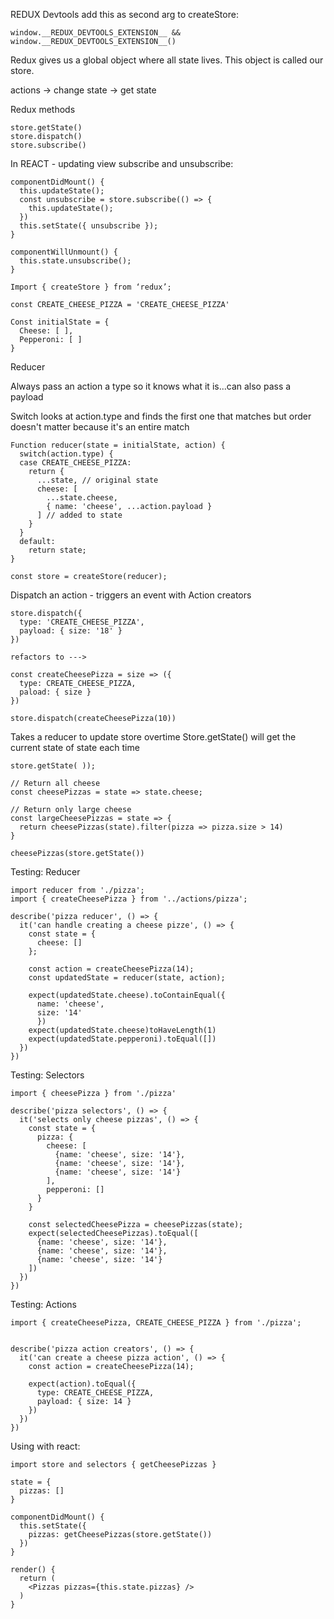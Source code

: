 REDUX
Devtools add this as second arg to createStore:
```
window.__REDUX_DEVTOOLS_EXTENSION__ && window.__REDUX_DEVTOOLS_EXTENSION__()
```
Redux gives us a global object where all state lives. This object is called our store.

actions -> change state -> get state

Redux methods
```
store.getState()
store.dispatch()
store.subscribe()
```

In REACT - updating view subscribe and unsubscribe:
```
componentDidMount() {
  this.updateState();
  const unsubscribe = store.subscribe(() => {
    this.updateState();
  })
  this.setState({ unsubscribe });
}

componentWillUnmount() {
  this.state.unsubscribe();
}
```

```
Import { createStore } from ‘redux’;

const CREATE_CHEESE_PIZZA = 'CREATE_CHEESE_PIZZA'

Const initialState = {
  Cheese: [ ],
  Pepperoni: [ ]
}
```

Reducer

Always pass an action a type so it knows what it is...can also pass a payload

Switch looks at action.type and finds the first one that matches but order doesn't matter because it's an entire match

```
Function reducer(state = initialState, action) {
  switch(action.type) {
  case CREATE_CHEESE_PIZZA:
    return { 
      ...state, // original state
      cheese: [ 
        ...state.cheese, 
        { name: 'cheese', ...action.payload }
      ] // added to state
    }
  } 
  default:
    return state;
}

const store = createStore(reducer); 
```

Dispatch an action - triggers an event with Action creators
```
store.dispatch({
  type: 'CREATE_CHEESE_PIZZA',
  payload: { size: '18' }
})

refactors to --->

const createCheesePizza = size => ({
  type: CREATE_CHEESE_PIZZA,
  paload: { size }
})

store.dispatch(createCheesePizza(10))
```
Takes a reducer to update store overtime
Store.getState() will get the current state of state each time
```
store.getState( ));

// Return all cheese
const cheesePizzas = state => state.cheese;

// Return only large cheese
const largeCheesePizzas = state => {
  return cheesePizzas(state).filter(pizza => pizza.size > 14)
}

cheesePizzas(store.getState())
```

Testing: Reducer

```
import reducer from './pizza';
import { createCheesePizza } from '../actions/pizza';

describe('pizza reducer', () => {
  it('can handle creating a cheese pizze', () => {
    const state = {
      cheese: []
    };

    const action = createCheesePizza(14);
    const updatedState = reducer(state, action);

    expect(updatedState.cheese).toContainEqual({ 
      name: 'cheese',
      size: '14'
      })
    expect(updatedState.cheese)toHaveLength(1)
    expect(updatedState.pepperoni).toEqual([])
  })
})
```
Testing: Selectors
```
import { cheesePizza } from './pizza'

describe('pizza selectors', () => {
  it('selects only cheese pizzas', () => {
    const state = {
      pizza: {
        cheese: [
          {name: 'cheese', size: '14'},
          {name: 'cheese', size: '14'},
          {name: 'cheese', size: '14'}
        ],
        pepperoni: []
      }
    }

    const selectedCheesePizza = cheesePizzas(state);
    expect(selectedCheesePizzas).toEqual([
      {name: 'cheese', size: '14'},
      {name: 'cheese', size: '14'},
      {name: 'cheese', size: '14'}
    ])
  })
})
```
Testing: Actions
```
import { createCheesePizza, CREATE_CHEESE_PIZZA } from './pizza';


describe('pizza action creators', () => {
  it('can create a cheese pizza action', () => {
    const action = createCheesePizza(14);

    expect(action).toEqual({
      type: CREATE_CHEESE_PIZZA,
      payload: { size: 14 }
    })
  })
})
```
Using with react:
```
import store and selectors { getCheesePizzas }

state = {
  pizzas: []
}

componentDidMount() {
  this.setState({ 
    pizzas: getCheesePizzas(store.getState())
  })
}

render() {
  return (
    <Pizzas pizzas={this.state.pizzas} />
  )
}
```